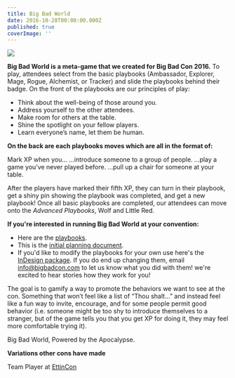 ```yaml
---
title: Big Bad World
date: 2016-10-28T00:00:00.000Z
published: true
coverImage: ''
---
```


![](</images/Big Bad World_Ambassador.jpg>)

**Big Bad World is a meta-game that we created for Big Bad Con 2016.** To play, attendees select from the basic playbooks (Ambassador, Explorer, Mage, Rogue, Alchemist, or Tracker) and slide the playbooks behind their badge. On the front of the playbooks are our principles of play:

* Think about the well-being of those around you.
* Address yourself to the other attendees.
* Make room for others at the table.
* Shine the spotlight on your fellow players.
* Learn everyone’s name, let them be human.

**On the back are each playbooks moves which are all in the format of:**

Mark XP when you... ...introduce someone to a group of people. ...play a game you’ve never played before. ...pull up a chair for someone at your table.

After the players have marked their fifth XP, they can turn in their playbook, get a shiny pin showing the playbook was completed, and get a new playbook! Once all basic playbooks are completed, our attendees can move onto the *Advanced Playbooks*, Wolf and Little Red.

**If you're interested in running Big Bad World at your convention:**

* Here are the [playbooks](https://drive.google.com/file/d/1giveOz4-X9aua64Ggh39IX-OcKk226da/view?usp=sharing).
* This is the [initial planning document](https://docs.google.com/document/d/1irKobG3S7_-Po_1UIZAm1bMuH6U0HVGTBqdb6uroW7I/edit#).
* If you'd like to modify the playbooks for your own use here's the [InDesign package](https://drive.google.com/file/d/1wB9xaQ2zT-G5gl7wM78MA-KVIsEerwnO/view?usp=sharing). If you do end up changing them, email [info@bigbadcon.com](mailto:info@bigbadcon.com) to let us know what you did with them! we're excited to hear stories how they work for you!

The goal is to gamify a way to promote the behaviors we want to see at the con. Something that won’t feel like a list of “Thou shalt…” and instead feel like a fun way to invite, encourage, and for some people permit good behavior (i.e. someone might be too shy to introduce themselves to a stranger, but of the game tells you that you get XP for doing it, they may feel more comfortable trying it).

Big Bad World, Powered by the Apocalypse.

**Variations other cons have made**

Team Player at [EttinCon](https://ettincon.org/team/)
